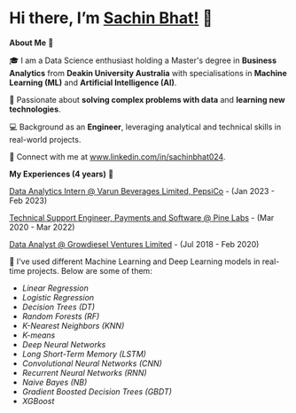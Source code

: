 # Hi there, I’m [Sachin Bhat!](https://www.linkedin.com/in/sachinbhat024) 👋
**About Me** 🚀
 
🎓 I am a Data Science enthusiast holding a Master's degree in **Business Analytics** from **Deakin University Australia** with specialisations in **Machine Learning (ML)** and **Artificial Intelligence (AI)**.
 
🌱 Passionate about **solving complex problems with data** and **learning new technologies**.

:computer: Background as an **Engineer**, leveraging analytical and technical skills in real-world projects.

💼 Connect with me at www.linkedin.com/in/sachinbhat024.

**My Experiences (4 years)**  🙌
 
[Data Analytics Intern @ Varun Beverages Limited, PepsiCo](https://www.varunbeverages.com/) - (Jan 2023 - Feb 2023)

[Technical Support Engineer, Payments and Software @ Pine Labs](https://www.pinelabs.com/) - (Mar 2020 - Mar 2022)

[Data Analyst @ Growdiesel Ventures Limited](https://growdiesel.com/) - (Jul 2018 - Feb 2020)

🔭 I've used different Machine Learning and Deep Learning models in real-time projects. Below are some of them:

* *Linear Regression*
* *Logistic Regression*
* *Decision Trees (DT)*
* *Random Forests (RF)*
* *K-Nearest Neighbors (KNN)*
* *K-means*
* *Deep Neural Networks*
* *Long Short-Term Memory (LSTM)*
* *Convolutional Neural Networks (CNN)*
* *Recurrent Neural Networks (RNN)*
* *Naive Bayes (NB)*
* *Gradient Boosted Decision Trees (GBDT)*
* *XGBoost*
 
 <!---
sachinbhat024/sachinbhat024 is a ✨ special ✨ repository because its `README.md` (this file) appears on your GitHub profile.
You can click the Preview link to take a look at your changes.
--->
